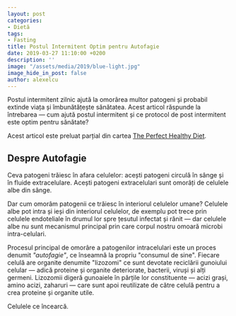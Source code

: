 ```yaml
---
layout: post
categories:
- Dietă
tags:
- Fasting
title: Postul Intermitent Optim pentru Autofagie
date: 2019-03-27 11:10:00 +0200
description: ''
image: "/assets/media/2019/blue-light.jpg"
image_hide_in_post: false
author: alexelcu
---
```


Postul intermitent zilnic ajută la omorârea multor patogeni și
probabil extinde viața și îmbunătățește sănătatea. Acest articol
răspunde la întrebarea — cum ajută postul intermitent și ce protocol
de post intermitent este optim pentru sănătate?

Acest articol este preluat parțial din cartea 
[The Perfect Healthy Diet](http://perfecthealthdiet.com/).

## Despre Autofagie

Ceva patogeni trăiesc în afara celulelor: acești patogeni circulă în
sânge și în fluide extracelulare. Acești patogeni extracelulari sunt
omorâți de celulele albe din sânge.

Dar cum omorâm patogenii ce trăiesc în interiorul celulelor umane?
Celulele albe pot intra și ieși din interiorul celulelor, de exemplu
pot trece prin celulele endoteliale în drumul lor spre țesutul
infectat și rănit — dar celulele albe nu sunt mecanismul principal
prin care corpul nostru omoară microbi intra-celulari.

Procesul principal de omorâre a patogenilor intracelulari este un
proces denumit _"autofagie"_, ce înseamnă la propriu "consumul de
sine". Fiecare celulă are organite denumite "lizozomi" ce sunt
devotate reciclării gunoiului celular — adică proteine și organite
deteriorate, bacterii, viruși și alți germeni. Lizozomii digeră
gunoaiele în părțile lor constituente — acizi grași, amino acizi,
zaharuri — care sunt apoi reutilizate de către celulă pentru a crea
proteine și organite utile.

Celulele ce încearcă.

